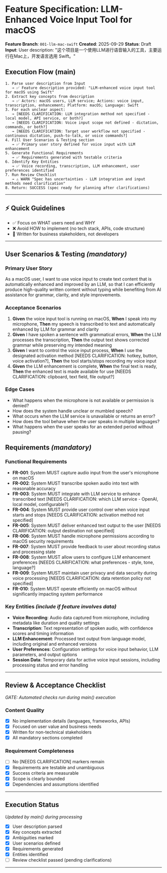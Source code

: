 # Feature Specification: LLM-Enhanced Voice Input Tool for macOS

**Feature Branch**: `001-llm-mac-swift`
**Created**: 2025-09-29
**Status**: Draft
**Input**: User description: "这个项目是一个使用LLM进行语音输入的工具，主要运行在Mac上，开发语言选用 Swift。"

## Execution Flow (main)
```
1. Parse user description from Input
   → ✅ Feature description provided: "LLM-enhanced voice input tool for macOS using Swift"
2. Extract key concepts from description
   → ✅ Actors: macOS users, LLM service; Actions: voice input, transcription, enhancement; Platform: macOS; Language: Swift
3. For each unclear aspect:
   → [NEEDS CLARIFICATION: LLM integration method not specified - local model, API service, or both?]
   → [NEEDS CLARIFICATION: Voice input scope not defined - dictation, commands, or both?]
   → [NEEDS CLARIFICATION: Target user workflow not specified - continuous dictation, push-to-talk, or voice commands?]
4. Fill User Scenarios & Testing section
   → ✅ Primary user story defined for voice input with LLM enhancement
5. Generate Functional Requirements
   → ✅ Requirements generated with testable criteria
6. Identify Key Entities
   → ✅ Voice recording, transcription, LLM enhancement, user preferences identified
7. Run Review Checklist
   → ⚠ WARN "Spec has uncertainties - LLM integration and input methods need clarification"
8. Return: SUCCESS (spec ready for planning after clarifications)
```

---

## ⚡ Quick Guidelines
- ✅ Focus on WHAT users need and WHY
- ❌ Avoid HOW to implement (no tech stack, APIs, code structure)
- 👥 Written for business stakeholders, not developers

---

## User Scenarios & Testing *(mandatory)*

### Primary User Story
As a macOS user, I want to use voice input to create text content that is automatically enhanced and improved by an LLM, so that I can efficiently produce high-quality written content without typing while benefiting from AI assistance for grammar, clarity, and style improvements.

### Acceptance Scenarios
1. **Given** the voice input tool is running on macOS, **When** I speak into my microphone, **Then** my speech is transcribed to text and automatically enhanced by LLM for grammar and clarity
2. **Given** I have spoken a sentence with grammatical errors, **When** the LLM processes the transcription, **Then** the output text shows corrected grammar while preserving my intended meaning
3. **Given** I want to control the voice input process, **When** I use the designated activation method [NEEDS CLARIFICATION: hotkey, button, voice activation?], **Then** the tool starts/stops recording my voice input
4. **Given** the LLM enhancement is complete, **When** the final text is ready, **Then** the enhanced text is made available for use [NEEDS CLARIFICATION: clipboard, text field, file output?]

### Edge Cases
- What happens when the microphone is not available or permission is denied?
- How does the system handle unclear or mumbled speech?
- What occurs when the LLM service is unavailable or returns an error?
- How does the tool behave when the user speaks in multiple languages?
- What happens when the user speaks for an extended period without pausing?

## Requirements *(mandatory)*

### Functional Requirements
- **FR-001**: System MUST capture audio input from the user's microphone on macOS
- **FR-002**: System MUST transcribe spoken audio into text with reasonable accuracy
- **FR-003**: System MUST integrate with LLM service to enhance transcribed text [NEEDS CLARIFICATION: which LLM service - OpenAI, local model, configurable?]
- **FR-004**: System MUST provide user control over when voice input starts and stops [NEEDS CLARIFICATION: activation method not specified]
- **FR-005**: System MUST deliver enhanced text output to the user [NEEDS CLARIFICATION: output destination not specified]
- **FR-006**: System MUST handle microphone permissions according to macOS security requirements
- **FR-007**: System MUST provide feedback to user about recording status and processing state
- **FR-008**: System MUST allow users to configure LLM enhancement preferences [NEEDS CLARIFICATION: what preferences - style, tone, language?]
- **FR-009**: System MUST maintain user privacy and data security during voice processing [NEEDS CLARIFICATION: data retention policy not specified]
- **FR-010**: System MUST operate efficiently on macOS without significantly impacting system performance

### Key Entities *(include if feature involves data)*
- **Voice Recording**: Audio data captured from microphone, including metadata like duration and quality settings
- **Transcription**: Text representation of spoken audio, with confidence scores and timing information
- **LLM Enhancement**: Processed text output from language model, including original and enhanced versions
- **User Preferences**: Configuration settings for voice input behavior, LLM parameters, and output options
- **Session Data**: Temporary data for active voice input sessions, including processing status and error handling

---

## Review & Acceptance Checklist
*GATE: Automated checks run during main() execution*

### Content Quality
- [x] No implementation details (languages, frameworks, APIs)
- [x] Focused on user value and business needs
- [x] Written for non-technical stakeholders
- [x] All mandatory sections completed

### Requirement Completeness
- [ ] No [NEEDS CLARIFICATION] markers remain
- [x] Requirements are testable and unambiguous
- [x] Success criteria are measurable
- [x] Scope is clearly bounded
- [x] Dependencies and assumptions identified

---

## Execution Status
*Updated by main() during processing*

- [x] User description parsed
- [x] Key concepts extracted
- [x] Ambiguities marked
- [x] User scenarios defined
- [x] Requirements generated
- [x] Entities identified
- [ ] Review checklist passed (pending clarifications)

---